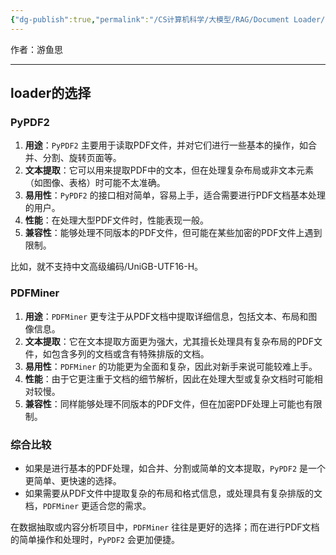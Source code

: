 ```yaml
---
{"dg-publish":true,"permalink":"/CS计算机科学/大模型/RAG/Document Loader/","created":"2024-01-18T22:28:36.963+08:00","updated":"2024-04-24T00:07:42.021+08:00"}
---
```



作者：游鱼思

---
## loader的选择

### PyPDF2

1. **用途**：`PyPDF2` 主要用于读取PDF文件，并对它们进行一些基本的操作，如合并、分割、旋转页面等。
2. **文本提取**：它可以用来提取PDF中的文本，但在处理复杂布局或非文本元素（如图像、表格）时可能不太准确。
3. **易用性**：`PyPDF2` 的接口相对简单，容易上手，适合需要进行PDF文档基本处理的用户。
4. **性能**：在处理大型PDF文件时，性能表现一般。
5. **兼容性**：能够处理不同版本的PDF文件，但可能在某些加密的PDF文件上遇到限制。

比如，就不支持中文高级编码/UniGB-UTF16-H。

### PDFMiner

1. **用途**：`PDFMiner` 更专注于从PDF文档中提取详细信息，包括文本、布局和图像信息。
2. **文本提取**：它在文本提取方面更为强大，尤其擅长处理具有复杂布局的PDF文件，如包含多列的文档或含有特殊排版的文档。
3. **易用性**：`PDFMiner` 的功能更为全面和复杂，因此对新手来说可能较难上手。
4. **性能**：由于它更注重于文档的细节解析，因此在处理大型或复杂文档时可能相对较慢。
5. **兼容性**：同样能够处理不同版本的PDF文件，但在加密PDF处理上可能也有限制。

### 综合比较

- 如果是进行基本的PDF处理，如合并、分割或简单的文本提取，`PyPDF2` 是一个更简单、更快速的选择。
- 如果需要从PDF文件中提取复杂的布局和格式信息，或处理具有复杂排版的文档，`PDFMiner` 更适合您的需求。

在数据抽取或内容分析项目中，`PDFMiner` 往往是更好的选择；而在进行PDF文档的简单操作和处理时，`PyPDF2` 会更加便捷。
